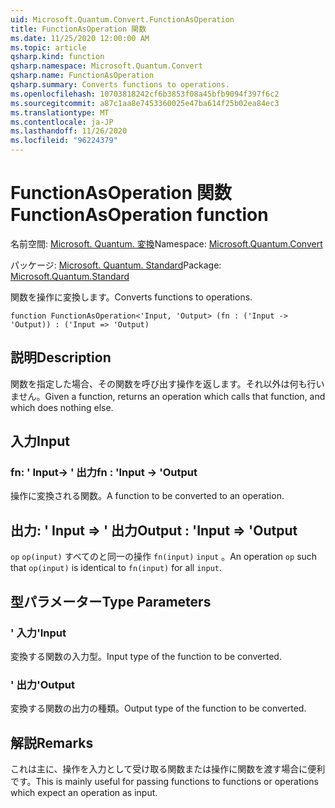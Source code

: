 ```yaml
---
uid: Microsoft.Quantum.Convert.FunctionAsOperation
title: FunctionAsOperation 関数
ms.date: 11/25/2020 12:00:00 AM
ms.topic: article
qsharp.kind: function
qsharp.namespace: Microsoft.Quantum.Convert
qsharp.name: FunctionAsOperation
qsharp.summary: Converts functions to operations.
ms.openlocfilehash: 10703818242cf6b3853f08a45bfb9094f397f6c2
ms.sourcegitcommit: a87c1aa8e7453360025e47ba614f25b02ea84ec3
ms.translationtype: MT
ms.contentlocale: ja-JP
ms.lasthandoff: 11/26/2020
ms.locfileid: "96224379"
---
```

# <a name="functionasoperation-function"></a><span data-ttu-id="e7767-102">FunctionAsOperation 関数</span><span class="sxs-lookup"><span data-stu-id="e7767-102">FunctionAsOperation function</span></span>

<span data-ttu-id="e7767-103">名前空間: [Microsoft. Quantum. 変換](xref:Microsoft.Quantum.Convert)</span><span class="sxs-lookup"><span data-stu-id="e7767-103">Namespace: [Microsoft.Quantum.Convert](xref:Microsoft.Quantum.Convert)</span></span>

<span data-ttu-id="e7767-104">パッケージ: [Microsoft. Quantum. Standard](https://nuget.org/packages/Microsoft.Quantum.Standard)</span><span class="sxs-lookup"><span data-stu-id="e7767-104">Package: [Microsoft.Quantum.Standard](https://nuget.org/packages/Microsoft.Quantum.Standard)</span></span>


<span data-ttu-id="e7767-105">関数を操作に変換します。</span><span class="sxs-lookup"><span data-stu-id="e7767-105">Converts functions to operations.</span></span>

```qsharp
function FunctionAsOperation<'Input, 'Output> (fn : ('Input -> 'Output)) : ('Input => 'Output)
```


## <a name="description"></a><span data-ttu-id="e7767-106">説明</span><span class="sxs-lookup"><span data-stu-id="e7767-106">Description</span></span>

<span data-ttu-id="e7767-107">関数を指定した場合、その関数を呼び出す操作を返します。それ以外は何も行いません。</span><span class="sxs-lookup"><span data-stu-id="e7767-107">Given a function, returns an operation which calls that function, and which does nothing else.</span></span>

## <a name="input"></a><span data-ttu-id="e7767-108">入力</span><span class="sxs-lookup"><span data-stu-id="e7767-108">Input</span></span>

### <a name="fn--input---output"></a><span data-ttu-id="e7767-109">fn: ' Input-> ' 出力</span><span class="sxs-lookup"><span data-stu-id="e7767-109">fn : 'Input -> 'Output</span></span>

<span data-ttu-id="e7767-110">操作に変換される関数。</span><span class="sxs-lookup"><span data-stu-id="e7767-110">A function to be converted to an operation.</span></span>



## <a name="output--input--output"></a><span data-ttu-id="e7767-111">出力: ' Input => ' 出力</span><span class="sxs-lookup"><span data-stu-id="e7767-111">Output : 'Input => 'Output</span></span> 

<span data-ttu-id="e7767-112">`op` `op(input)` すべてのと同一の操作 `fn(input)` `input` 。</span><span class="sxs-lookup"><span data-stu-id="e7767-112">An operation `op` such that `op(input)` is identical to `fn(input)` for all `input`.</span></span>

## <a name="type-parameters"></a><span data-ttu-id="e7767-113">型パラメーター</span><span class="sxs-lookup"><span data-stu-id="e7767-113">Type Parameters</span></span>

### <a name="input"></a><span data-ttu-id="e7767-114">' 入力</span><span class="sxs-lookup"><span data-stu-id="e7767-114">'Input</span></span>

<span data-ttu-id="e7767-115">変換する関数の入力型。</span><span class="sxs-lookup"><span data-stu-id="e7767-115">Input type of the function to be converted.</span></span>
### <a name="output"></a><span data-ttu-id="e7767-116">' 出力</span><span class="sxs-lookup"><span data-stu-id="e7767-116">'Output</span></span>

<span data-ttu-id="e7767-117">変換する関数の出力の種類。</span><span class="sxs-lookup"><span data-stu-id="e7767-117">Output type of the function to be converted.</span></span>

## <a name="remarks"></a><span data-ttu-id="e7767-118">解説</span><span class="sxs-lookup"><span data-stu-id="e7767-118">Remarks</span></span>

<span data-ttu-id="e7767-119">これは主に、操作を入力として受け取る関数または操作に関数を渡す場合に便利です。</span><span class="sxs-lookup"><span data-stu-id="e7767-119">This is mainly useful for passing functions to functions or operations which expect an operation as input.</span></span>